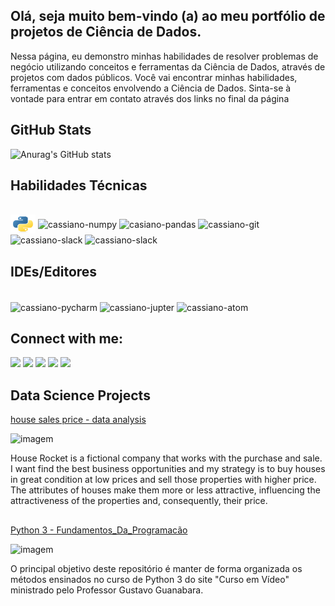 ## Olá, seja muito bem-vindo (a) ao meu portfólio de projetos de Ciência de Dados.

Nessa página, eu demonstro minhas habilidades de resolver problemas de negócio utilizando conceitos e ferramentas da Ciência de Dados, através de projetos com dados públicos.
Você vai encontrar minhas habilidades, ferramentas e conceitos envolvendo a Ciência de Dados.
Sinta-se à vontade para entrar em contato através dos links no final da página



## GitHub Stats
![Anurag's GitHub stats](https://github-readme-stats.vercel.app/api?username=Cassiano-Schmeiske&show_icons=true&theme=dark&include_all_commits=true&count_private=true)


## Habilidades Técnicas
<div style="display: inline_block"><br>
  <img align="center" alt="cassiano-python" height="30" width="40" src="https://raw.githubusercontent.com/devicons/devicon/master/icons/python/python-original.svg">
  <img align="center" alt="cassiano-numpy" height="30" width="40" src="https://cdn.jsdelivr.net/gh/devicons/devicon/icons/numpy/numpy-original-wordmark.svg">
  <img align="center" alt="casiano-pandas" height="30" width="40" src="https://cdn.jsdelivr.net/gh/devicons/devicon/icons/pandas/pandas-original-wordmark.svg">
  <img align="center" alt="cassiano-git" height="30" width="40" src="https://cdn.jsdelivr.net/gh/devicons/devicon/icons/git/git-original.svg">
  <img align="center" alt="cassiano-slack" height="30" width="40" src="https://cdn.jsdelivr.net/gh/devicons/devicon/icons/slack/slack-original.svg">
  <img align="center" alt="cassiano-slack" height="30" width="40" src="https://img.shields.io/badge/Microsoft_Excel-217346?style=for-the-badge&logo=microsoft-excel&logoColor=white">
</div>

## IDEs/Editores

<div style="display: inline_block"><br>
  <img align="center" alt="cassiano-pycharm" height="30" width="40" src="https://cdn.jsdelivr.net/gh/devicons/devicon/icons/pycharm/pycharm-plain-wordmark.svg">
  <img align="center" alt="cassiano-jupter" height="30" width="40" src="https://cdn.jsdelivr.net/gh/devicons/devicon/icons/jupyter/jupyter-original-wordmark.svg">
  <img align="center" alt="cassiano-atom" height="30" width="40" src="https://cdn.jsdelivr.net/gh/devicons/devicon/icons/atom/atom-original.svg">
</div>

  ##

 ## Connect with me:
<div>  
  <a href="https://www.linkedin.com/in/cassianoschmeiske/" target="_blank"><img src="https://img.shields.io/badge/-LinkedIn-%230077B5?style=for-the-badge&logo=linkedin&logoColor=white" target="_blank"></a>
  <a href="https://cassiano-schmeiske.github.io/Portfolio_Projetos/" target="_blank"><img src="https://img.shields.io/badge/Portfolio-7289DA?style=for-the-badge&logo=&logoColor=white" target="_blank"></a>
  <a href="https://www.instagram.com/cassianoschmeiske/" target="_blank"><img src="https://img.shields.io/badge/-Instagram-%23E4405F?style=for-the-badge&logo=instagram&logoColor=white" target="_blank"></a>
  <a href="https://www.facebook.com/cassiano.schmeiske/" target="_blank"><img src="https://img.shields.io/badge/Facebook-1877F2?style=for-the-badge&logo=facebook&logoColor=white" target="_blank"></a>
  <a href = "mailto:ca.schmeiske@gmail.com"><img src="https://img.shields.io/badge/-Gmail-%23333?style=for-the-badge&logo=gmail&logoColor=white" target="_blank"></a>
</div>

##

## Data Science Projects
[house sales price - data analysis](https://github.com/Cassiano-Schmeiske/House_Sales_Price_Data_Analysis)

![imagem](https://user-images.githubusercontent.com/94291995/151662149-e2931415-f098-49ad-a3b8-3c4631587766.jpg)

House Rocket is a fictional company that works with the purchase and sale. I want find the best business opportunities and my strategy is to buy houses in great condition at low prices and sell those properties with higher price. The attributes of houses make them more or less attractive, influencing the attractiveness of the properties and, consequently, their price.

##

[Python 3 - Fundamentos_Da_Programacão](https://github.com/Cassiano-Schmeiske/Fundamentos_Da_Programacao)

![imagem](https://user-images.githubusercontent.com/94291995/151412390-46d21033-6315-47d5-bec8-0cb43832a6a3.png)

O principal objetivo deste repositório é manter de forma organizada os métodos ensinados no curso de Python 3 do site "Curso em Vídeo" ministrado pelo Professor Gustavo Guanabara.
